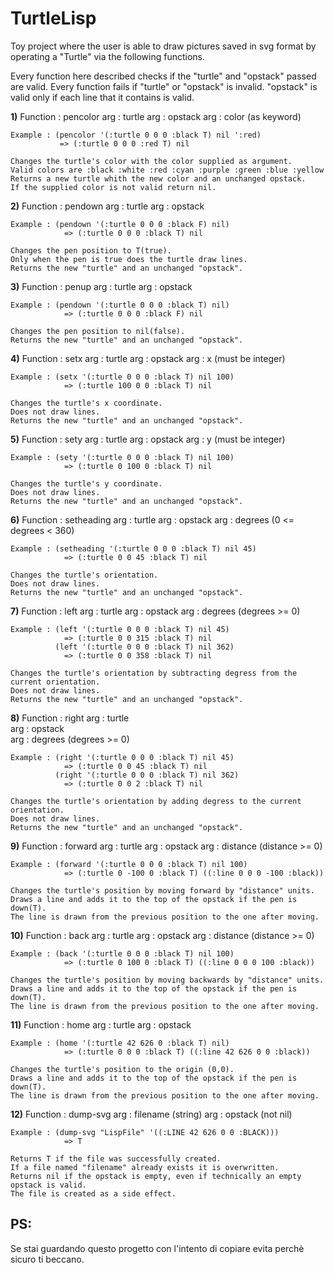 # TurtleLisp
Toy project where the user is able to draw pictures saved in svg format by operating a "Turtle" via the following functions.

Every function here described checks if the "turtle" and "opstack" passed are valid.
Every function fails if "turtle" or "opstack" is invalid. 
"opstack" is valid only if each line that it contains is valid.

**1)** 	Function : pencolor
	arg : turtle
	arg : opstack
	arg : color (as keyword)
	
	Example : (pencolor '(:turtle 0 0 0 :black T) nil ':red)
			   => (:turtle 0 0 0 :red T) nil
			   
	Changes the turtle's color with the color supplied as argument.
	Valid colors are :black :white :red :cyan :purple :green :blue :yellow
	Returns a new turtle whith the new color and an unchanged opstack.
	If the supplied color is not valid return nil.
	
**2)**	Function : pendown
	arg : turtle
	arg : opstack
	
	Example : (pendown '(:turtle 0 0 0 :black F) nil)
				=> (:turtle 0 0 0 :black T) nil
				
	Changes the pen position to T(true).
	Only when the pen is true does the turtle draw lines.
	Returns the new "turtle" and an unchanged "opstack".
	
**3)**	Function : penup
	arg : turtle
	arg : opstack
	
	Example : (pendown '(:turtle 0 0 0 :black T) nil)
				=> (:turtle 0 0 0 :black F) nil
				
	Changes the pen position to nil(false).
	Returns the new "turtle" and an unchanged "opstack".
	
**4)**	Function : setx
	arg : turtle
	arg : opstack
	arg : x (must be integer)
	
	Example : (setx '(:turtle 0 0 0 :black T) nil 100)
				=> (:turtle 100 0 0 :black T) nil
				
	Changes the turtle's x coordinate.
	Does not draw lines.
	Returns the new "turtle" and an unchanged "opstack".

**5)**	Function : sety
	arg : turtle
	arg : opstack
	arg : y (must be integer)
	
	Example : (sety '(:turtle 0 0 0 :black T) nil 100)
				=> (:turtle 0 100 0 :black T) nil
				
	Changes the turtle's y coordinate.
	Does not draw lines.
	Returns the new "turtle" and an unchanged "opstack".
	
**6)**	Function : setheading
	arg : turtle
	arg : opstack
	arg : degrees (0 <= degrees < 360)
	
	Example : (setheading '(:turtle 0 0 0 :black T) nil 45)
				=> (:turtle 0 0 45 :black T) nil
				
	Changes the turtle's orientation.
	Does not draw lines.
	Returns the new "turtle" and an unchanged "opstack".
	
**7)**	Function : left
	arg : turtle
	arg : opstack
	arg : degrees (degrees >= 0)
	
	Example : (left '(:turtle 0 0 0 :black T) nil 45)
				=> (:turtle 0 0 315 :black T) nil
			  (left '(:turtle 0 0 0 :black T) nil 362)
				=> (:turtle 0 0 358 :black T) nil
				
	Changes the turtle's orientation by subtracting degress from the current orientation.
	Does not draw lines.
	Returns the new "turtle" and an unchanged "opstack".
	
**8)**	Function : right
	arg : turtle	
	arg : opstack	
	arg : degrees (degrees >= 0)
	
	Example : (right '(:turtle 0 0 0 :black T) nil 45)
				=> (:turtle 0 0 45 :black T) nil
			  (right '(:turtle 0 0 0 :black T) nil 362)
				=> (:turtle 0 0 2 :black T) nil
				
	Changes the turtle's orientation by adding degress to the current orientation.
	Does not draw lines.
	Returns the new "turtle" and an unchanged "opstack".
	
**9)**	Function : forward
	arg : turtle
	arg : opstack
	arg : distance (distance >= 0)
	
	Example : (forward '(:turtle 0 0 0 :black T) nil 100)
				=> (:turtle 0 -100 0 :black T) ((:line 0 0 0 -100 :black))

	Changes the turtle's position by moving forward by "distance" units.
	Draws a line and adds it to the top of the opstack if the pen is down(T).
	The line is drawn from the previous position to the one after moving.
	
**10)**	Function : back
	arg : turtle
	arg : opstack
	arg : distance (distance >= 0)
	
	Example : (back '(:turtle 0 0 0 :black T) nil 100)
				=> (:turtle 0 100 0 :black T) ((:line 0 0 0 100 :black))

	Changes the turtle's position by moving backwards by "distance" units.
	Draws a line and adds it to the top of the opstack if the pen is down(T).
	The line is drawn from the previous position to the one after moving.
	
**11)**	Function : home
	arg : turtle
	arg : opstack	
	
	Example : (home '(:turtle 42 626 0 :black T) nil)
				=> (:turtle 0 0 0 :black T) ((:line 42 626 0 0 :black))

	Changes the turtle's position to the origin (0,0).
	Draws a line and adds it to the top of the opstack if the pen is down(T).
	The line is drawn from the previous position to the one after moving.
	
**12)**	Function : dump-svg
	arg : filename	(string)
	arg : opstack	(not nil)
	
	Example : (dump-svg "LispFile" '((:LINE 42 626 0 0 :BLACK)))
				=> T
	
	Returns T if the file was successfully created.
	If a file named "filename" already exists it is overwritten.
	Returns nil if the opstack is empty, even if technically an empty opstack is valid.
	The file is created as a side effect.
	
## PS:
Se stai guardando questo progetto con l'intento di copiare evita perchè sicuro ti beccano.
